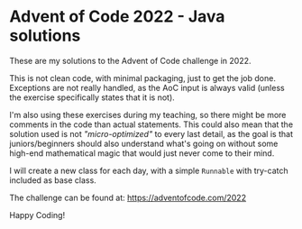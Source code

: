 # Advent of Code 2022 - Java solutions

These are my solutions to the Advent of Code challenge in 2022.

This is not clean code, with minimal packaging, just to get the job done. Exceptions are not really handled, as the AoC input is always valid (unless the exercise specifically states that it is not).

I'm also using these exercises during my teaching, so there might be more comments in the code than actual statements. This could also mean that the solution used is not _"micro-optimized"_ to every last detail, as the goal is that juniors/beginners should also understand what's going on without some high-end mathematical magic that would just never come to their mind.

I will create a new class for each day, with a simple `Runnable` with try-catch included as base class.

The challenge can be found at: https://adventofcode.com/2022

Happy Coding!
